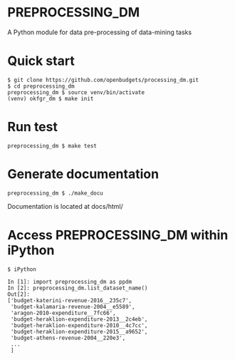 # PREPROCESSING_DM
A Python module for data pre-processing of data-mining tasks

# Quick start
```
$ git clone https://github.com/openbudgets/processing_dm.git
$ cd preprocessing_dm
preprocessing_dm $ source venv/bin/activate
(venv) okfgr_dm $ make init
```

# Run test
```
preprocessing_dm $ make test
```

# Generate documentation
```
preprocessing_dm $ ./make_docu
```
Documentation is located at docs/html/

# Access PREPROCESSING_DM within iPython

```
$ iPython

In [1]: import preprocessing_dm as ppdm
In [2]: preprocessing_dm.list_dataset_name()
Out[2]:
['budget-katerini-revenue-2016__235c7',
 'budget-kalamaria-revenue-2004__e5589',
 'aragon-2010-expenditure__7fc66',
 'budget-heraklion-expenditure-2013__2c4eb',
 'budget-heraklion-expenditure-2010__4c7cc',
 'budget-heraklion-expenditure-2015__a9652',
 'budget-athens-revenue-2004__220e3',
 ...
 ]
